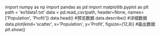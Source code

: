 import numpy as np
import pandas as pd
import matplotlib.pyplot as plt
path =  'ex1data1.txt'
data = pd.read_csv(path, header=None, names=['Population', 'Profit'])
data.head()  #预览数据
data.describe()  #详细数据
data.plot(kind='scatter', x='Population', y='Profit', figsize=(12,8))  #画出数据
plt.show()